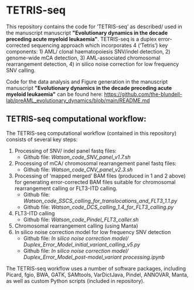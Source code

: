 # TETRIS-seq
This repository contains the code for ‘TETRIS-seq’ as described/ used in the manuscript manuscript **"Evolutionary dynamics in the decade preceding acute myeloid leukaemia"**.  TETRIS-seq is a duplex error-corrected sequencing approach which incorporates 4 (‘Tetris’) key components: 1) AML/ clonal haematopoiesis SNV/indel detection, 2) genome-wide mCA detection, 3) AML-associated chromosomal rearrangement detection, 4) in silico noise correction for low frequency SNV calling.  

Code for the data analysis and Figure generation in the manuscript manuscript **"Evolutionary dynamics in the decade preceding acute myeloid leukaemia"** can be found here: https://github.com/the-blundell-lab/preAML_evolutionary_dynamics/blob/main/README.md

## TETRIS-seq computational workflow:
The TETRIS-seq computational workflow (contained in this repository) consists of several key steps:
1) Processing of SNV/ indel panel fastq files:
   - Github file: _Watson_code_SNV_panel_v1.7.sh_
2) Processing of mCA/ chromosomal rearrangement panel fastq files:
   - Github file: _Watson_code_CNV_panel_v2.3.sh_
3) Processing of ‘mapped merged’ BAM files (produced in 1 and 2 above) for generating error-corrected BAM files suitable for chromosomal rearrangement calling or FLT3-ITD calling.
   - Github file: _Watson_code_SSCS_calling_for_translocations_and_FLT3_1.1.py_
   - Github file: _Watson_code_DCS_calling_1.4_for_FLT3_calling.py_
4) FLT3-ITD calling
   - Github file: _Watson_code_Pindel_FLT3_caller.sh_
6) Chromosomal rearrangement calling (using Manta)
7) In silico noise correction model for low frequency SNV detection
   - Github file: _In silico noise correction model/ Duplex_Error_Model_initial_variant_calling_v5.py_
   - Github file: _In silico noise correction model/ Duplex_Error_Model_post-model_variant processing.ipynb_
  
The TETRIS-seq workflow uses a number of software packages, including Picard, fgio, BWA, GATK, SAMtools, VarDictJava, Pindel, ANNOVAR, Manta, as well as custom Python scripts (included in repository). 


